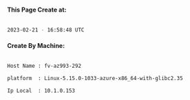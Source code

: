 
   
#### This Page Create at:

```bash

2023-02-21 - 16:58:48 UTC

```

#### Create By Machine:

```bash

Host Name : fv-az993-292

platform  : Linux-5.15.0-1033-azure-x86_64-with-glibc2.35

Ip Local  : 10.1.0.153

```

